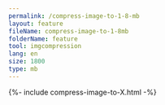 ```yaml
---
permalink: /compress-image-to-1-8-mb
layout: feature
fileName: compress-image-to-1-8mb
folderName: feature
tool: imgcompression
lang: en
size: 1800
type: mb
---
```


{%- include compress-image-to-X.html -%}
